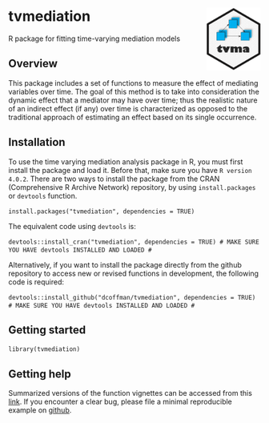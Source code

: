 # tvmediation <a><img src = 'man/figures/tvma_logo.png' align = "right" height = "125" /></a>
R package for fitting time-varying mediation models

## Overview

This package includes a set of functions to measure the effect of mediating variables over time. The goal of this method is to take into consideration the dynamic effect that a mediator may have over time; thus the realistic nature of an indirect effect (if any) over time is characterized as opposed to the traditional approach of estimating an effect based on its single occurrence.

## Installation

To use the time varying mediation analysis package in R, you must first install the package and load it. Before that, make sure you have `R version 4.0.2`. There are two ways to install the package from the CRAN (Comprehensive R Archive Network) repository, by using `install.packages` or `devtools` function. 

```{r}
install.packages("tvmediation", dependencies = TRUE)
```
The equivalent code using `devtools` is:
```{r}
devtools::install_cran("tvmediation", dependencies = TRUE) # MAKE SURE YOU HAVE devtools INSTALLED AND LOADED #
```
Alternatively, if you want to install the package directly from the github repository to access new or revised functions in development, the following code is required:
```{r}
devtools::install_github("dcoffman/tvmediation", dependencies = TRUE) # MAKE SURE YOU HAVE devtools INSTALLED AND LOADED #
```
## Getting started

```{r}
library(tvmediation)
```

## Getting help
Summarized versions of the function vignettes can be accessed from this [link](https://github.com/dcoffman/tvmediation/wiki).
If you encounter a clear bug, please file a minimal reproducible example on [github](https://github.com/dcoffman/tvmediation/issues).

